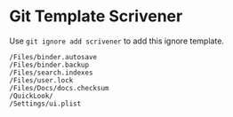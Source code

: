 Git Template Scrivener
===

Use `git ignore add scrivener` to add this ignore template.

```
/Files/binder.autosave
/Files/binder.backup
/Files/search.indexes
/Files/user.lock
/Files/Docs/docs.checksum
/QuickLook/
/Settings/ui.plist
```
